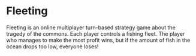 Fleeting
========

Fleeting is an online multiplayer turn-based strategy game about the tragedy of the commons. Each player controls a fishing fleet. The player who manages to make the most profit wins, but if the amount of fish in the ocean drops too low, everyone loses!

